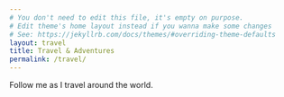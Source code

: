 ```yaml
---
# You don't need to edit this file, it's empty on purpose.
# Edit theme's home layout instead if you wanna make some changes
# See: https://jekyllrb.com/docs/themes/#overriding-theme-defaults
layout: travel
title: Travel & Adventures
permalink: /travel/
---
```

Follow me as I travel around the world.
